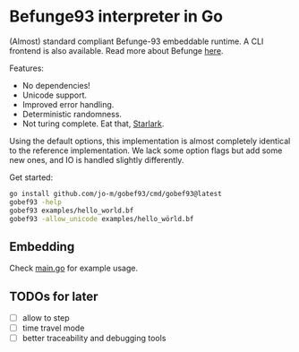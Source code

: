 # Befunge93 interpreter in Go

(Almost) standard compliant Befunge-93 embeddable runtime.
A CLI frontend is also available.
Read more about Befunge [here](https://github.com/catseye/Befunge-93).

Features:

* No dependencies!
* Unicode support.
* Improved error handling.
* Deterministic randomness.
* Not turing complete. Eat that, [Starlark](https://github.com/bazelbuild/starlark).

Using the default options, this implementation is almost completely identical to the reference implementation.
We lack some option flags but add some new ones, and IO is handled slightly differently.

Get started:

```bash
go install github.com/jo-m/gobef93/cmd/gobef93@latest
gobef93 -help
gobef93 examples/hello_world.bf
gobef93 -allow_unicode examples/hello_wörld.bf
```

## Embedding

Check [main.go](cmd/main.go) for example usage.

## TODOs for later

- [ ] allow to step
- [ ] time travel mode
- [ ] better traceability and debugging tools
